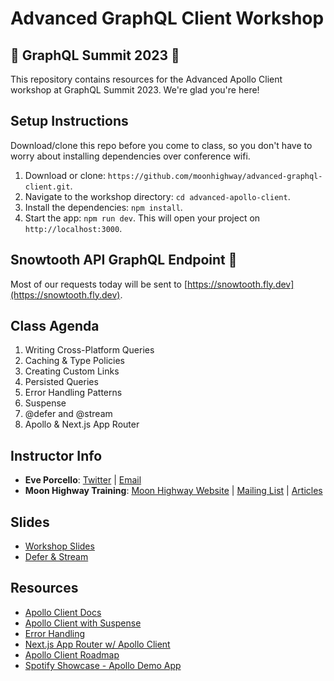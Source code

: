 # Advanced GraphQL Client Workshop

## 🗻 GraphQL Summit 2023 🗻

This repository contains resources for the Advanced Apollo Client workshop at GraphQL Summit 2023. We're glad you're here!

## Setup Instructions

Download/clone this repo before you come to class, so you don't have to worry about installing dependencies over conference wifi.

1. Download or clone: `https://github.com/moonhighway/advanced-graphql-client.git`.
2. Navigate to the workshop directory: `cd advanced-apollo-client`.
3. Install the dependencies: `npm install`.
4. Start the app: `npm run dev`. This will open your project on `http://localhost:3000`.

## Snowtooth API GraphQL Endpoint 🚠

Most of our requests today will be sent to [https://snowtooth.fly.dev](https://snowtooth.fly.dev).

## Class Agenda

1. Writing Cross-Platform Queries
2. Caching & Type Policies
3. Creating Custom Links
4. Persisted Queries
5. Error Handling Patterns
6. Suspense
7. @defer and @stream
8. Apollo & Next.js App Router

## Instructor Info

- **Eve Porcello**: [Twitter](https://twitter.com/eveporcello) | [Email](mailto:eve@moonhighway.com)
- **Moon Highway Training**: [Moon Highway Website](https://www.moonhighway.com) | [Mailing List](http://bit.ly/moonhighway) | [Articles](https://www.moonhighway.com/articles)

## Slides

- [Workshop Slides](https://docs.google.com/presentation/d/1OYZoI5wtLqOQq6znVBTLBzkz4Si-2dN8SM32kjLSdsA/edit?usp=sharing)
- [Defer & Stream](https://slides.com/moonhighway/defer-stream)

## Resources

- [Apollo Client Docs](https://www.apollographql.com/docs/react/)
- [Apollo Client with Suspense](https://www.apollographql.com/docs/react/data/suspense/)
- [Error Handling](https://www.apollographql.com/docs/react/data/error-handling)
- [Next.js App Router w/ Apollo Client](https://www.apollographql.com/docs/react/data/suspense#react-server-components-rsc)
- [Apollo Client Roadmap](https://github.com/apollographql/apollo-client/blob/main/ROADMAP.md)
- [Spotify Showcase - Apollo Demo App](https://github.com/apollographql/spotify-showcase)
